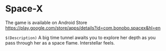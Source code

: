 # Space-X
The game is available on Android Store
https://play.google.com/store/apps/details?id=com.bonobo.spacex&hl=en

`$(Description)` A big time tunnel awaits you to explore her depth as you pass through her as a space flame. Interstellar feels.

